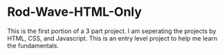 # Rod-Wave-HTML-Only
This is the first portion of a 3 part project. I am seperating the projects by HTML, CSS, and Javascript. This is an entry level project to help me learn the fundamentals.
